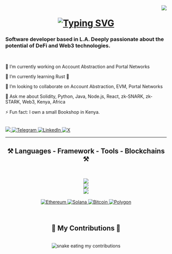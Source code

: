 <img align="right" src="https://visitor-badge.laobi.icu/badge?page_id=jwenjian.visitor-badge&left_color=black&right_color=blue&left_text=Welcome%20Visitors%20%F0%9F%98%8A" />


<h1 align = "center">
<a href="https://git.io/typing-svg"><img src="https://readme-typing-svg.demolab.com?font=Rubik+Glitch&pause=1000&color=53C6FF&width=435&lines=Hello%2C+my+name+is+Teddy+%F0%9F%90%BB;Welcome+to+my+Github+Page+%F0%9F%91%A8%F0%9F%8F%BE%E2%80%8D%F0%9F%92%BB" alt="Typing SVG" /></a>
</h1>

<h3 align ="left"> Software developer based in L.A. Deeply passionate about the potential of DeFi and Web3 technologies.</h3>

<br/>

<div style="text-align: left;">
  <p>🔭 I’m currently working on Account Abstraction and Portal Networks</p>
  <p>🌱 I’m currently learning Rust 🦀</p>
  <p>👯 I’m looking to collaborate on Account Abstraction, EVM, Portal Networks</p>
  <p>💬 Ask me about Solidity, Python, Java, Node.js, React, zk-SNARK, zk-STARK, Web3, Kenya, Africa</p>
  <p>⚡ Fun fact: I own a small Bookshop in Kenya.</p>
</div>

<br/>

</div align ="center">

<a href="mailto:onditee@protonmail.com">
  <img src ="https://img.shields.io/badge/proton%20mail-6D4AFF?style=for-the-badge&logo=protonmail&logoColor=white" target="_blank"/>
</a>
<a href="https://t.me/onditee" target="_blank">
  <img src="https://img.shields.io/badge/Telegram-2CA5E0?style=for-the-badge&logo=telegram&logoColor=white" alt="Telegram">
</a>
<a href="https://linkedin.com/in/onditee" target="_blank">
  <img src="https://img.shields.io/badge/LinkedIn-0077B5?style=for-the-badge&logo=linkedin&logoColor=white" alt="LinkedIn">
</a>
<a href="https://x.com/onditee" target="_blank">
  <img src="https://img.shields.io/badge/X-1DA1F2?style=for-the-badge&logo=x&logoColor=white" alt="X">
</a>

<hr/>

<h2 align ="center"> ⚒️ Languages - Framework - Tools - Blockchains ⚒️ </h2>
<br>
<p align="center">
 <a href="https://skillicons.dev">
    <img src="https://skillicons.dev/icons?i=python,java,solidity,graphql,javascript,cpp,rust" />
  </a><br>
<a href="https://skillicons.dev">
    <img src="https://skillicons.dev/icons?i=react,yarn,npm,nextjs,nodejs,vite,angular" />
  </a><br>
  <a href="https://skillicons.dev">
    <img src="https://skillicons.dev/icons?i=anaconda,idea,sublime,vscode,eclipse,androidstudio,blender" />
  </a><br>
 <br>
  <a href="https://ethereum.org/">
  <img src="https://img.shields.io/badge/Ethereum-2CA5E0?style=for-the-badge&logo=ethereum&logoColor=white" alt="Ethereum" />
  </a>
  <a href="https://solana.com/">
    <img src="https://img.shields.io/badge/Solana-0077FF?style=for-the-badge&logo=solana&logoColor=white" alt="Solana" />
  </a>
  <a href="https://bitcoin.org/">
    <img src="https://img.shields.io/badge/Bitcoin-FF9900?style=for-the-badge&logo=bitcoin&logoColor=white" alt="Bitcoin" />
  </a>
  <a href="https://polygon.technology/">
    <img src="https://img.shields.io/badge/Polygon-6E48FF?style=for-the-badge&logo=polygon&logoColor=white" alt="Polygon" />
  </a>
</p>
<br/>

<div align="center">
  <h2> 🐍 My Contributions 🐍 </h2>
<br>
 <img alt="snake eating my contributions" src="https://skillicons.dev/icons?i=anaconda,idea,sublime,vscode,eclipse,androidstudio,blender" />

<!--**onditee/onditee** is a ✨ _special_ ✨ repository because its `README.md` (this file) appears on your GitHub profile.

Here are some ideas to get you started:

- 🔭 I’m currently working on ...
- 🌱 I’m currently learning ...
- 👯 I’m looking to collaborate on ...
- 🤔 I’m looking for help with ...
- 💬 Ask me about ...
- 📫 How to reach me: ...
- 😄 Pronouns: ...
- ⚡ Fun fact: ...
-->
